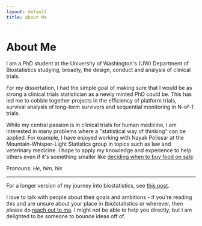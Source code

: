 ```yaml
---
layout: default
title: About Me
---
```


# About Me

I am a PhD student at the University of Washington's (UW) Department of Biostatistics studying, broadly, the design, conduct and analysis of clinical trials.

For my dissertation, I had the simple goal of making sure that I would be as strong a clinical trials statistician as a newly minted PhD could be. This has led me to cobble together projects in the efficiency of platform trials, survival analysis of long-term survivors and sequential monitoring in N-of-1 trials. 

While my central passion is in clinical trials for human medicine, I am interested in many problems where a "statistical way of thinking" can be applied. For example, I have enjoyed working with Nayak Polissar at the Mountain-Whisper-Light Statistics group in topics such as law and veterinary medicine. I hope to apply my knowledge and experience to help others even if it's something smaller like [deciding when to buy food on sale](/when-to-buy).

Pronouns: *He, him, his*

---

For a longer version of my journey into biostatistics, see [this post](/longer-about-me).

I  love to talk with people about their goals and ambitions - if you're reading this and are unsure about your place in (bio)statistics or wherever, then please do [reach out to me](/contact). I might not be able to help you directly, but I am delighted to be someone to bounce ideas off of. 
